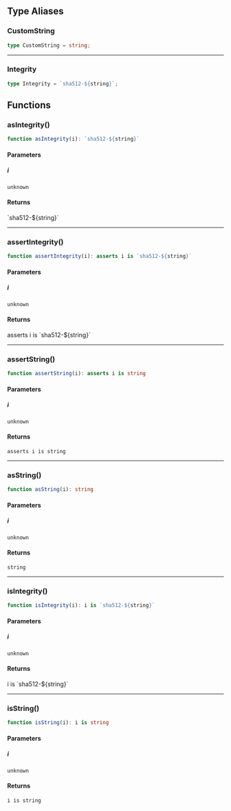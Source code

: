 ## Type Aliases

### CustomString

```ts
type CustomString = string;
```

***

### Integrity

```ts
type Integrity = `sha512-${string}`;
```

## Functions

### asIntegrity()

```ts
function asIntegrity(i): `sha512-${string}`
```

#### Parameters

##### i

`unknown`

#### Returns

\`sha512-$\{string\}\`

***

### assertIntegrity()

```ts
function assertIntegrity(i): asserts i is `sha512-${string}`
```

#### Parameters

##### i

`unknown`

#### Returns

asserts i is \`sha512-$\{string\}\`

***

### assertString()

```ts
function assertString(i): asserts i is string
```

#### Parameters

##### i

`unknown`

#### Returns

`asserts i is string`

***

### asString()

```ts
function asString(i): string
```

#### Parameters

##### i

`unknown`

#### Returns

`string`

***

### isIntegrity()

```ts
function isIntegrity(i): i is `sha512-${string}`
```

#### Parameters

##### i

`unknown`

#### Returns

i is \`sha512-$\{string\}\`

***

### isString()

```ts
function isString(i): i is string
```

#### Parameters

##### i

`unknown`

#### Returns

`i is string`
